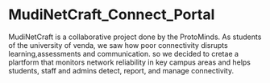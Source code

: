 # MudiNetCraft_Connect_Portal
MudiNetCraft is a collaborative project done by the ProtoMinds. As students of the university of venda, we saw how poor connectivity disrupts learning,assessments and communication. so we decided to cretae a plartform that monitors network reliability in key campus areas and helps students, staff and admins detect, report, and manage connectivity.
